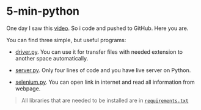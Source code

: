 # 5-min-python

One day I saw this [video](https://www.youtube.com/watch?v=uFzNc7D44HI). So i code and pushed to GitHub. Here you are.

You can find three simple, but useful programs:

- [driver.py](https://github.com/mezgoodle/5-min-python/blob/master/driver.py). You can use it for transfer files with needed extension to another space automatically.

- [server.py](https://github.com/mezgoodle/5-min-python/blob/master/server.py). Only four lines of code and you have live server on Python.

- [selenium.py](https://github.com/mezgoodle/5-min-python/blob/master/selenium.py). You can open link in internet and read all information from webpage.

> All libraries that are needed to be installed are in [`requirements.txt`](https://github.com/mezgoodle/5-min-python/blob/master/requirements.txt)